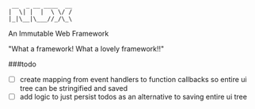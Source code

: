                    
     __  _ __ ____  __
    |  \| |  |  \ \/ /
    |_|\__|\___//_/\_\
                   

An Immutable Web Framework

"What a framework! What a lovely framework!!"


###todo

* [ ] create mapping from event handlers to function callbacks so entire ui tree can be stringified and saved
* [ ] add logic to just persist todos as an alternative to saving entire ui tree
